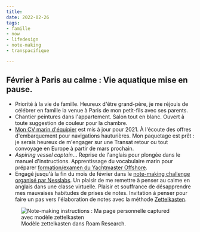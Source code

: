 ```yaml
---
title: 
date: 2022-02-26
tags:
- famille
- now
- lifedesign
- note-making
- transpacifique

---
```

## Février à Paris au calme : Vie aquatique mise en pause.

* Priorité à la vie de famille. Heureux d'être grand-père, je me réjouis de célébrer en famille la venue à Paris de mon petit-fils avec ses parents.
* Chantier peintures dans l'appartement. Salon tout en blanc. Ouvert à toute suggestion de couleur pour la chambre.
* [Mon CV marin d'équipier](https://ducamp.me/CV-marin#Contact) est mis à jour pour 2021. À l'écoute des offres d'embarquement pour navigations hauturières. Mon paquetage est prêt : je serais heureux de m'engager sur une Transat retour ou tout convoyage en Europe à partir de mars prochain.
* _Aspiring vessel captain_... Reprise de l'anglais pour plongée dans le manuel d'instructions. Apprentissage du vocabulaire marin pour préparer [formation/examen du Yachtmaster Offshore](https://www.zephyr-yachting.com/courses/yachtmaster-package-antibes/).
* Engagé jusqu'à la fin du mois de février dans le [note-making challenge organisé par Nesslabs](https://nesslabs.com/note-making-challenge). Un plaisir de me remettre à penser au calme en anglais dans une classe virtuelle. Plaisir et souffrance de désapprendre mes mauvaises habitudes de prises de notes. Invitation à penser pour faire un pas vers l'élaboration de notes avec la méthode [Zettelkasten](https://fr.wikipedia.org/wiki/Zettelkasten).

<!-- * ⛵ Projet de livraison Papeete : Sélectionné par [[[Jules](https://ducamp.me/Jules), propriétaire d'un [Wauquiez Pilot Saloon 42](https://ducamp.me/On_the_One) pour rejoindre un équipage Transat + Transpacifique. Départ de Vilanova (Espagne) à destination de Papeete (Tahiti). Chantier en cours : optimisation de mon [paquetage](https://ducamp.me/Paquetage).
--> 
<figure>
<img alt="Note-making instructions : Ma page personnelle captured avec modèle zettelkasten" src="https://ducamp.me/images/thumb/4/45/Note-making-challenge-captured-page.png/1346px-Note-making-challenge-captured-page.png" />
<figcaption>Modèle zettelkasten dans Roam Research.</figcaption>
</figure>
